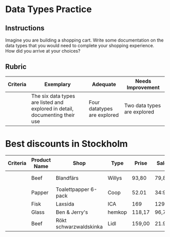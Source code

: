 # Data Types Practice

## Instructions

Imagine you are building a shopping cart. Write some documentation on the data types that you would need to complete your shopping experience. How did you arrive at your choices?



## Rubric

Criteria | Exemplary | Adequate | Needs Improvement
--- | --- | --- | -- |
||The six data types are listed and explored in detail, documenting their use|Four datatypes are explored|Two data types are explored|

# Best discounts in Stockholm

| Criteria| Product Name     | Shop  | Type |  Prise |Sale   | Spara  |
|---|---|---|---|---|---|---|
|  |  Beef | Blandfärs  |  Willys |   93,80 |  79,80 | 7,00 kr |
|  |  Papper |Toalettpapper 6-pack  | Coop |    52.01| 34:95  |  3 för79  | 
|   |  Fisk |  Laxsida |   ICA  | 169  |  129 |   40|
|   |  Glass |   Ben & Jerry's|  hemkop | 118,17   |  96,77  | 45,00  |
|   |  Beef |   Rökt schwarzwaldskinka| Lidl  | 159,00   |  21.90 |  15.90 |
